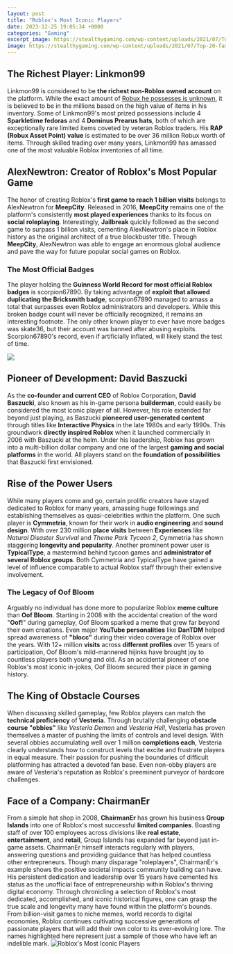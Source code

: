```yaml
---
layout: post
title: "Roblox's Most Iconic Players"
date: 2023-12-25 19:05:34 +0000
categories: "Gaming"
excerpt_image: https://stealthygaming.com/wp-content/uploads/2021/07/Top-20-famous-Roblox-Players-YouTube-1-1.jpg
image: https://stealthygaming.com/wp-content/uploads/2021/07/Top-20-famous-Roblox-Players-YouTube-1-1.jpg
---
```


## The Richest Player: Linkmon99
Linkmon99 is considered to be **the richest non-Roblox owned account** on the platform. While the exact amount of [Robux he possesses is unknown](https://store.fi.io.vn/womens-cute-doberman-dog-face-pup-pet-puppy-lover-best-dad-mom-ever-v-neck-t-shirt/men&), it is believed to be in the millions based on the high value of items in his inventory. Some of Linkmon99's most prized possessions include 4 **Sparkletime fedoras** and 4 **Dominus Prearus hats**, both of which are exceptionally rare limited items coveted by veteran Roblox traders. His **RAP (Robux Asset Point) value** is estimated to be over 36 million Robux worth of items. Through skilled trading over many years, Linkmon99 has amassed one of the most valuable Roblox inventories of all time.
## AlexNewtron: Creator of Roblox's Most Popular Game
The honor of creating Roblox's **first game to reach 1 billion visits** belongs to AlexNewtron for **MeepCity**. Released in 2016, **MeepCity** remains one of the platform's consistently **most played experiences** thanks to its focus on **social roleplaying**. Interestingly, **Jailbreak** quickly followed as the second game to surpass 1 billion visits, cementing AlexNewtron's place in Roblox history as the original architect of a true blockbuster title. Through **MeepCity**, AlexNewtron was able to engage an enormous global audience and pave the way for future popular social games on Roblox.
### The Most Official Badges
The player holding the **Guinness World Record for most official Roblox badges** is scorpion67890. By taking advantage of **exploit that allowed duplicating the Bricksmith badge**, scorpion67890 managed to amass a total that surpasses even Roblox administrators and developers. While this broken badge count will never be officially recognized, it remains an interesting footnote. The only other known player to ever have more badges was skate36, but their account was banned after abusing exploits. Scorpion67890's record, even if artificially inflated, will likely stand the test of time.

![](https://stealthygaming.com/wp-content/uploads/2021/07/Top-20-famous-Roblox-Players-YouTube-8.jpg)
## Pioneer of Development: David Baszucki 
As the **co-founder and current CEO** of Roblox Corporation, **David Baszucki**, also known as his in-game persona **builderman**, could easily be considered the most iconic player of all. However, his role extended far beyond just playing, as Baszucki **pioneered user-generated content** through titles like **Interactive Physics** in the late 1980s and early 1990s. This groundwork **directly inspired Roblox** when it launched commercially in 2006 with Baszucki at the helm. Under his leadership, Roblox has grown into a multi-billion dollar company and one of the largest **gaming and social platforms** in the world. All players stand on the **foundation of possibilities** that Baszucki first envisioned.
## Rise of the Power Users  
While many players come and go, certain prolific creators have stayed dedicated to Roblox for many years, amassing huge followings and establishing themselves as quasi-celebrities within the platform. One such player is **Cymmetria**, known for their work in **audio engineering** and **sound design**. With over 230 million **place visits** between **Experiences** like *Natural Disaster Survival* and *Theme Park Tycoon 2*, Cymmetria has shown staggering **longevity and popularity**. Another prominent power user is **TypicalType**, a mastermind behind tycoon games and **administrator of several Roblox groups**. Both Cymmetria and TypicalType have gained a level of influence comparable to actual Roblox staff through their extensive involvement.
### The Legacy of Oof Bloom
Arguably no individual has done more to popularize Roblox **meme culture** than **Oof Bloom**. Starting in 2008 with the accidental creation of the word "**Oof!**" during gameplay, Oof Bloom sparked a meme that grew far beyond their own creations. Even major **YouTube personalities** like **DanTDM** helped spread awareness of **"blocc"** during their video coverage of Roblox over the years. With 12+ million **visits** across **different profiles** over 15 years of participation, Oof Bloom's mild-mannered hijinks have brought joy to countless players both young and old. As an accidental pioneer of one Roblox's most iconic in-jokes, Oof Bloom secured their place in gaming history.
## The King of Obstacle Courses 
When discussing skilled gameplay, few Roblox players can match the **technical proficiency** of **Vesteria**. Through brutally challenging **obstacle course "obbies"** like *Vesteria Demon* and *Vesteria Hell*, Vesteria has proven themselves a master of pushing the limits of controls and level design. With several obbies accumulating well over 1 million **completions each**, Vesteria clearly understands how to construct levels that excite and frustrate players in equal measure. Their passion for pushing the boundaries of difficult platforming has attracted a devoted fan base. Even non-obby players are aware of Vesteria's reputation as Roblox's preeminent purveyor of hardcore challenges.  
## Face of a Company: ChairmanEr
From a simple hat shop in 2008, **ChairmanEr** has grown his business **Group Islands** into one of Roblox's most successful **limited companies**. Boasting staff of over 100 employees across divisions like **real estate**, **entertainment**, and **retail**, Group Islands has expanded far beyond just in-game assets. ChairmanEr himself interacts regularly with players, answering questions and providing guidance that has helped countless other entrepreneurs.  Though many disparage "roleplayers", ChairmanEr's example shows the positive societal impacts community building can have. His persistent dedication and leadership over 15 years have cemented his status as the unofficial face of entrepreneurship within Roblox's thriving digital economy.
Through chronicling a selection of Roblox's most dedicated, accomplished, and iconic historical figures, one can grasp the true scale and longevity many have found within the platform's bounds. From billion-visit games to niche memes, world records to digital economies, Roblox continues cultivating successive generations of passionate players that will add their own color to its ever-evolving lore. The names highlighted here represent just a sample of those who have left an indelible mark.
![Roblox's Most Iconic Players](https://stealthygaming.com/wp-content/uploads/2021/07/Top-20-famous-Roblox-Players-YouTube-1-1.jpg)
